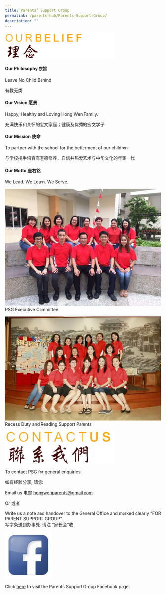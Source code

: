 ```yaml
---
title: Parents’ Support Group
permalink: /parents-hub/Parents-Support-Group/
description: ""
---
```

<img style="width:70%;height:50%" src="/images/Parents'%20Hub/Parents%20support%20group/psg_our_belief.png">

#### **Our Philosophy 宗旨**

Leave No Child Behind

有教无类

#### **Our Vision 愿景**

Happy, Healthy and Loving Hong Wen Family.

充满快乐和关怀的宏文家庭；健康及优秀的宏文学子

#### **Our Mission 使命**

To partner with the school for the betterment of our children

与学校携手培育有道德修养，自信并热爱艺术与中华文化的年轻一代

#### **Our Motto 座右铭**

We Lead. We Learn. We Serve.

![](/images/Parents'%20Hub/Parents%20support%20group/PSG-Exco-768x576.jpg)
PSG Executive Committee

![](/images/Parents'%20Hub/Parents%20support%20group/Recess-Parents-768x512.jpg)
Recess Duty and Reading Support Parents

<img style="width:70%;height:50%" src="/images/Parents'%20Hub/Parents%20support%20group/psg_contactus.png">


To contact PSG for general enquiries

如有经验分享, 请您:

Email us 电邮 [hongwenparents@gmail.com](mailto:hongwenparents@gmail.com)

Or 或者

Write us a note and handover to the General Office and marked clearly “FOR PARENT SUPPORT GROUP”  
写字条送到办事处. 请注 “家长会”收

<img style="width:30%;height:50%" src="/images/Parents'%20Hub/Parents%20support%20group/facebook-logo-jpg-facebook-logo-150x150.jpg">

Click [here](https://www.facebook.com/HongWenSchoolPSG/) to visit the Parents Support Group Facebook page.